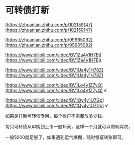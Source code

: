 # 可转债打新

[https://zhuanlan.zhihu.com/p/102159147](https://zhuanlan.zhihu.com/p/102159147)

[https://zhuanlan.zhihu.com/p/99965092](https://zhuanlan.zhihu.com/p/99965092)

[https://www.bilibili.com/video/BV1Za4y1H7Bj](https://www.bilibili.com/video/BV1Za4y1H7Bj)

[https://www.bilibili.com/video/BV1Ua4y1H78Z](https://www.bilibili.com/video/BV1Ua4y1H78Z)

[https://www.bilibili.com/video/BV1Lo4y1Z7yQ](https://www.bilibili.com/video/BV1Lo4y1Z7yQ)  √

[https://www.bilibili.com/video/BV1Qy4y1U7Gp](https://www.bilibili.com/video/BV1Qy4y1U7Gp)  √

如果是打新可转债专用，每个账户不需要放多少钱，

每只可转债从申购到上市一般15天，这样一个月就可以周转两次，

一般5000就足够了，如果遇到运气爆棚，随时银证转账即可。

